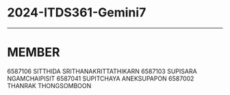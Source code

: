 # 2024-ITDS361-Gemini7
---
# MEMBER
6587106	SITTHIDA	SRITHANAKRITTATHIKARN
6587103	SUPISARA	NGAMCHAIPISIT
6587041	SUPITCHAYA	ANEKSUPAPON
6587002	THANRAK	THONGSOMBOON
